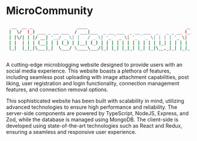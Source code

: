 # MicroCommunity

```bash
  __  __ _                 ____                                      _ _         
 |  \/  (_) ___ _ __ ___  / ___|___  _ __ ___  _ __ ___  _   _ _ __ (_) |_ _   _ 
 | |\/| | |/ __| '__/ _ \| |   / _ \| '_ ` _ \| '_ ` _ \| | | | '_ \| | __| | | |
 | |  | | | (__| | | (_) | |__| (_) | | | | | | | | | | | |_| | | | | | |_| |_| |
 |_|  |_|_|\___|_|  \___/ \____\___/|_| |_| |_|_| |_| |_|\__,_|_| |_|_|\__|\__, |
                                                                           |___/ 
```

A cutting-edge microblogging website designed to provide users with an social media experience. This website boasts a plethora of features, including seamless post uploading with image attachment capabilities, post liking, user registration and login functionality, connection management features, and connection removal options.

This sophisticated website has been built with scalability in mind, utilizing advanced technologies to ensure high performance and reliability. The server-side components are powered by TypeScript, NodeJS, Express, and Zod, while the database is managed using MongoDB. The client-side is developed using state-of-the-art technologies such as React and Redux, ensuring a seamless and responsive user experience.
